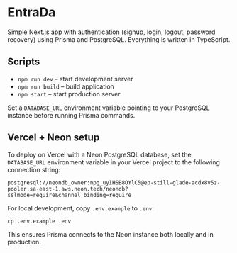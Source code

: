 # EntraDa

Simple Next.js app with authentication (signup, login, logout, password recovery) using Prisma and PostgreSQL. Everything is written in TypeScript.

## Scripts

- `npm run dev` – start development server
- `npm run build` – build application
- `npm start` – start production server

Set a `DATABASE_URL` environment variable pointing to your PostgreSQL instance before running Prisma commands.

## Vercel + Neon setup

To deploy on Vercel with a Neon PostgreSQL database, set the `DATABASE_URL` environment variable in your Vercel project to the following connection string:

```
postgresql://neondb_owner:npg_uyIHSB8OYlC5@ep-still-glade-acdx8v5z-pooler.sa-east-1.aws.neon.tech/neondb?sslmode=require&channel_binding=require
```

For local development, copy `.env.example` to `.env`:

```
cp .env.example .env
```

This ensures Prisma connects to the Neon instance both locally and in production.
